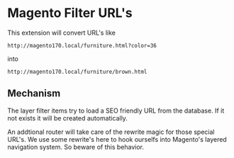 Magento Filter URL's
====================

This extension will convert URL's like

`http://magento170.local/furniture.html?color=36`

into

`http://magento170.local/furniture/brown.html`

Mechanism
---------

The layer filter items try to load a SEO friendly URL from the database. If it not exists it will be created automatically.

An addtional router will take care of the rewrite magic for those special URL's. We use some rewrite's here to hook ourselfs
into Magento's layered navigation system. So beware of this behavior.
